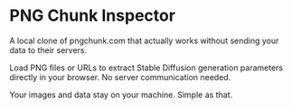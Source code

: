 # PNG Chunk Inspector

A local clone of pngchunk.com that actually works without sending your data to their servers. 

Load PNG files or URLs to extract Stable Diffusion generation parameters directly in your browser. No server communication needed.

Your images and data stay on your machine. Simple as that.
